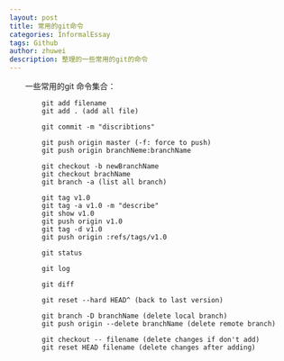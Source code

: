 ```yaml
---
layout: post
title: 常用的git命令
categories: InformalEssay
tags: Github
author: zhuwei
description: 整理的一些常用的git的命令
---
```


                            
&emsp;&emsp;一些常用的git 命令集合：               

            git add filename
            git add . (add all file)

            git commit -m "discribtions"

            git push origin master (-f: force to push)
            git push origin branchNeme:branchName

            git checkout -b newBranchName
            git checkout brachName
            git branch -a (list all branch)
            
            git tag v1.0
            git tag -a v1.0 -m "describe"
            git show v1.0
            git push origin v1.0
            git tag -d v1.0
            git push origin :refs/tags/v1.0				

            git status

            git log

            git diff

            git reset --hard HEAD^ (back to last version)

            git branch -D branchName (delete local branch)
            git push origin --delete branchName (delete remote branch)

            git checkout -- filename (delete changes if don't add)
            git reset HEAD filename (delete changes after adding)
